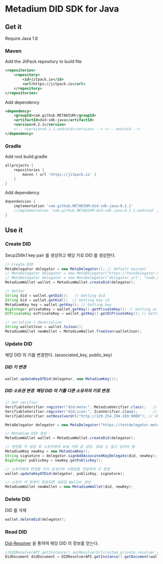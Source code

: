 # Metadium DID SDK for Java

## Get it

Require Java 1.8

### Maven
Add the JitPack repository to build file

```xml
<repositories>
    <repository>
        <id>jitpack.io</id>
        <url>https://jitpack.io</url>
    </repository>
</repositories>
```

Add dependency

```xml
<dependency>
    <groupId>com.github.METADIUM</groupId>
    <artifactId>did-sdk-java</artifactId>
    <version>0.2.1</version>
    <!-- <version>0.2.1-android</version> --> <!-- android -->
</dependency>
```
### Gradle
Add root build.gradle

```gradle
allprojects {
    repositories {
        maven { url 'https://jitpack.io' }
    }
}
```
Add dependency

```gradle
dependencies {
    implementation 'com.github.METADIUM:did-sdk-java:0.2.1'
    //implementation 'com.github.METADIUM:did-sdk-java:0.2.1-android' // android
}
```


## Use it

### Create DID

Secp256k1 key pair 를 생성하고 해당 키로 DID 를 생성한다.

```java
// Create DID
MetaDelegator delegator = new MetaDelegator(); // default mainnet
// MetaDelegator delegator = new MetaDelegator("https://testdelegator.metadium.com", "https://api.metadium.com/dev", "did:meta:testnet"); // testnet
// MetaDelegator delegator = new MetaDelegator("delegator_url", "node_url", "did:meta:custom"); // custom private network
MetadiumWallet wallet = MetadiumWallet.createDid(delegator);

// Getter
String did = wallet.getDid();	// Getting did
String kid = wallet.getKid();  // Getting key id
MetadiumKey key = wallet.getKey(); // Getting key
BigInteger privateKey = wallet.getKey().getPrivateKey(); // Getting ec private key. bigint
ECPrivateKey ecPrivateKey = wallet.getKey().getECPrivateKey(); // Getting ec private key. ECPrivateKey

// serialize / deserialize
String walletJson = wallet.toJson();
MetadiumWallet newWallet = MetadiumWallet.fromJson(walletJson);
```

### Update DID

해당 DID 의 키를 변경한다. (associated_key, public_key)

##### DID 키 변경

```java
wallet.updateKeyOfDid(delegator, new MetadiumKey());
```


##### DID 소유권 변경. 해당 DID 의 키를 다른 소유자의 키로 변경.

```java
// Set verifier
VerifiableVerifier.register("did:meta:", MetadiumVerifier.class);	// META
VerifiableVerifier.register("did:icon:", IconVerifier.class);		// ICON
VerifiableVerifier.setResolverUrl("http://129.254.194.103:9000"); // UNIVERSIAL : http://129.254.194.103:9000, META : http://129.254.194.113

MetaDelegator delegator = new MetaDelegator("https://testdelegator.metadium.com", "https://testdelegator.metadium.com");

// Metadium DID 생성
MetadiumWallet wallet = MetadiumWallet.createDid(delegator);

// 변경할 키 생성 및 소유자에게 보낼 서명 값 생성. DID 는 알고 있어야 함
MetadiumKey newKey = new MetadiumKey();
String signature = delegator.signAddAssocatedKeyDelegate(did, newKey);
BigInteger publicKey = newKey.getPublicKey();

// 소유자에게 변경할 키의 공개키와 서명값을 전달하여 키 변경
wallet.updateKeyOfDid(delegator, publicKey, signature);

// 소유자 키 변경이 완료되면 새로운 Wallet 생성
MetadiumWallet newWallet = new MetadiumWallet(did, newKey);
```


### Delete DID

DID 를 삭제

```java
wallet.deleteDid(delegator);
```

### Read DID


[Did-Resolver](https://github.com/METADIUM/did-resolver-java-client) 을 통하여 해당 DID 의 정보를 얻는다.

```java
//DIDResolverAPI.getInstance().setResolverUrl(custom_private_resolver_url); // custom private network
DidDocument didDocument = DIDResolverAPI.getInstance().getDocument(wallet.getDid()); // default mainnet or testnet
```

